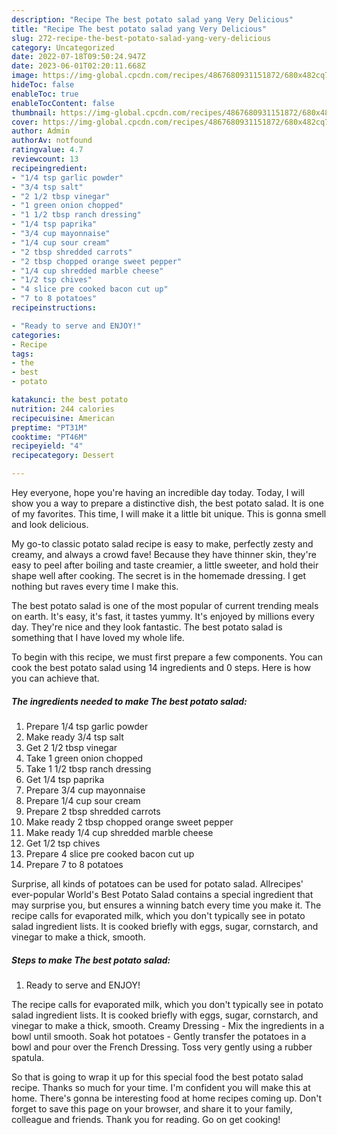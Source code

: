 ```yaml
---
description: "Recipe The best potato salad yang Very Delicious"
title: "Recipe The best potato salad yang Very Delicious"
slug: 272-recipe-the-best-potato-salad-yang-very-delicious
category: Uncategorized
date: 2022-07-18T09:50:24.947Z
date: 2023-06-01T02:20:11.668Z
image: https://img-global.cpcdn.com/recipes/4867680931151872/680x482cq70/the-best-potato-salad-recipe-main-photo.jpg
hideToc: false
enableToc: true
enableTocContent: false
thumbnail: https://img-global.cpcdn.com/recipes/4867680931151872/680x482cq70/the-best-potato-salad-recipe-main-photo.jpg
cover: https://img-global.cpcdn.com/recipes/4867680931151872/680x482cq70/the-best-potato-salad-recipe-main-photo.jpg
author: Admin
authorAv: notfound
ratingvalue: 4.7
reviewcount: 13
recipeingredient:
- "1/4 tsp garlic powder"
- "3/4 tsp salt"
- "2 1/2 tbsp vinegar"
- "1 green onion chopped"
- "1 1/2 tbsp ranch dressing"
- "1/4 tsp paprika"
- "3/4 cup mayonnaise"
- "1/4 cup sour cream"
- "2 tbsp shredded carrots"
- "2 tbsp chopped orange sweet pepper"
- "1/4 cup shredded marble cheese"
- "1/2 tsp chives"
- "4 slice pre cooked bacon cut up"
- "7 to 8 potatoes"
recipeinstructions:

- "Ready to serve and ENJOY!"
categories:
- Recipe
tags:
- the
- best
- potato

katakunci: the best potato 
nutrition: 244 calories
recipecuisine: American
preptime: "PT31M"
cooktime: "PT46M"
recipeyield: "4"
recipecategory: Dessert

---
```



Hey everyone, hope you're having an incredible day today. Today, I will show you a way to prepare a distinctive dish, the best potato salad. It is one of my favorites. This time, I will make it a little bit unique. This is gonna smell and look delicious.

My go-to classic potato salad recipe is easy to make, perfectly zesty and creamy, and always a crowd fave! Because they have thinner skin, they&#39;re easy to peel after boiling and taste creamier, a little sweeter, and hold their shape well after cooking. The secret is in the homemade dressing. I get nothing but raves every time I make this.

The best potato salad is one of the most popular of current trending meals on earth. It's easy, it's fast, it tastes yummy. It's enjoyed by millions every day. They're nice and they look fantastic. The best potato salad is something that I have loved my whole life.


To begin with this recipe, we must first prepare a few components. You can cook the best potato salad using 14 ingredients and 0 steps. Here is how you can achieve that.

<!--inarticleads1-->

##### The ingredients needed to make The best potato salad:

1. Prepare 1/4 tsp garlic powder
1. Make ready 3/4 tsp salt
1. Get 2 1/2 tbsp vinegar
1. Take 1 green onion chopped
1. Take 1 1/2 tbsp ranch dressing
1. Get 1/4 tsp paprika
1. Prepare 3/4 cup mayonnaise
1. Prepare 1/4 cup sour cream
1. Prepare 2 tbsp shredded carrots
1. Make ready 2 tbsp chopped orange sweet pepper
1. Make ready 1/4 cup shredded marble cheese
1. Get 1/2 tsp chives
1. Prepare 4 slice pre cooked bacon cut up
1. Prepare 7 to 8 potatoes


Surprise, all kinds of potatoes can be used for potato salad. Allrecipes&#39; ever-popular World&#39;s Best Potato Salad contains a special ingredient that may surprise you, but ensures a winning batch every time you make it. The recipe calls for evaporated milk, which you don&#39;t typically see in potato salad ingredient lists. It is cooked briefly with eggs, sugar, cornstarch, and vinegar to make a thick, smooth. 

<!--inarticleads2-->

##### Steps to make The best potato salad:


1. Ready to serve and ENJOY!

The recipe calls for evaporated milk, which you don&#39;t typically see in potato salad ingredient lists. It is cooked briefly with eggs, sugar, cornstarch, and vinegar to make a thick, smooth. Creamy Dressing - Mix the ingredients in a bowl until smooth. Soak hot potatoes - Gently transfer the potatoes in a bowl and pour over the French Dressing. Toss very gently using a rubber spatula. 

So that is going to wrap it up for this special food the best potato salad recipe. Thanks so much for your time. I'm confident you will make this at home. There's gonna be interesting food at home recipes coming up. Don't forget to save this page on your browser, and share it to your family, colleague and friends. Thank you for reading. Go on get cooking!
